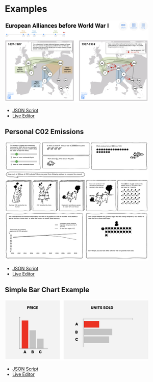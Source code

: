 # Examples

<img src="comics/alliances/alliances.png" width="450px"/>

* [JSON Script](https://raw.githubusercontent.com/interactivedatacomics/interactivedatacomics.github.io/main/comics/alliances/alliances-1.json)
* [Live Editor](https://hugoromat.github.io/interactiveComics/library/dist/alliances.html)


## Personal C02 Emissions
<img src="figures/CO2nailfigure.png" width="450px"/>

* [JSON Script](https://raw.githubusercontent.com/HugoRomat/interactiveComics/master/library/dist/images/CO2Footprint/CO2.json)
* [Live Editor](https://raw.githubusercontent.com/HugoRomat/interactiveComics/master/library/dist/index.html)


## Simple Bar Chart Example
<img src="getstarted/getstarted.png" width="450px"/>

* [JSON Script](https://raw.githubusercontent.com/interactivedatacomics/interactivedatacomics.github.io/main/getstarted/tutorial.json)
* [Live Editor](https://raw.githubusercontent.com/HugoRomat/interactiveComics/master/library/dist/getStarted.html)
